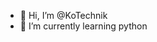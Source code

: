 - 👋 Hi, I’m @KoTechnik
- 🌱 I’m currently learning python

<!---
KoTechnik/KoTechnik is a ✨ special ✨ repository because its `README.md` (this file) appears on your GitHub profile.
You can click the Preview link to take a look at your changes.
--->
